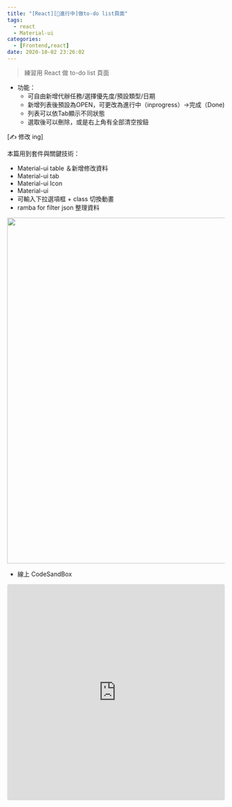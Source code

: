 ```yaml
---
title: "[React][🚧進行中]做to-do list頁面"
tags:
  - react
  - Material-ui
categories:
  - [Frontend,react]
date: 2020-10-02 23:26:02
---
```


> 練習用 React 做 to-do list 頁面

- 功能：
  - 可自由新增代辦任務/選擇優先度/預設類型/日期
  - 新增列表後預設為OPEN，可更改為進行中（inprogress）->完成（Done)
  - 列表可以依Tab顯示不同狀態
  - 選取後可以刪除，或是右上角有全部清空按鈕

[✍ 修改 ing]

<!--more-->

本篇用到套件與關鍵技術：

- Material-ui table ＆新增修改資料
- Material-ui tab
- Material-ui Icon
- Material-ui
- 可輸入下拉選項框 + class 切換動畫
- ramba for filter json 整理資料

<div style="display:flex">
  <img  src="/images/post/todo.gif" width="800px" />
  </div>

- 線上 CodeSandBox
<iframe src="https://codesandbox.io/embed/elastic-brown-t7it8?autoresize=1&fontsize=14&hidenavigation=1&theme=dark&view=preview"
     style="width:100%; height:500px; border:0; border-radius: 4px; overflow:hidden;"
     title="elastic-brown-t7it8"
     allow="accelerometer; ambient-light-sensor; camera; encrypted-media; geolocation; gyroscope; hid; microphone; midi; payment; usb; vr; xr-spatial-tracking"
     sandbox="allow-forms allow-modals allow-popups allow-presentation allow-same-origin allow-scripts"
   ></iframe>


